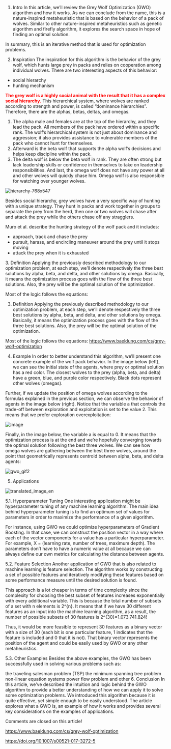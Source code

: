 1. Intro
In this article, we’ll review the Grey Wolf Optimization (GWO) algorithm and how it works. As we can conclude from the name, this is a nature-inspired metaheuristic that is based on the behavior of a pack of wolves. Similar to other nature-inspired metaheuristics such as genetic algorithm and firefly algorithm, it explores the search space in hope of finding an optimal solution.

In summary, this is an iterative method that is used for optimization problems.

2. Inspiration
The inspiration for this algorithm is the behavior of the grey wolf, which hunts large prey in packs and relies on cooperation among individual wolves. There are two interesting aspects of this behavior:
<ul>
	<li>social hierarchy</li>
  <li>hunting mechanism</li>
</ul>

<strong style="color:red;">The grey wolf is a highly social animal with the result that it has a complex social hierarchy.</strong> This hierarchical system, where wolves are ranked according to strength and power, is called “dominance hierarchies”. Therefore, there are the alphas, betas, deltas, and omegas.
<ol>
  <li>
     The alpha male and females are at the top of the hierarchy, and they lead the pack. All members of the pack have ordered within a specific rank. The wolf’s hierarchical system is        not just about dominance and aggression; it also provides assistance to vulnerable members of the pack who cannot hunt for themselves.
  </li>
<li>
  Afterward is the beta wolf that supports the alpha wolf’s decisions and helps keep discipline within the pack.
</li>
  <li>
    The delta wolf is below the beta wolf in rank. They are often strong but lack leadership skills or confidence in themselves to take on leadership responsibilities.
    And last, the omega wolf does not have any power at all and other wolves will quickly chase him. Omega wolf is also responsible for watching over younger wolves.
  </li>
</ol>

![hierarchy-768x547](https://github.com/sinamoghtaderfar/GWO-/assets/72755430/40f86e15-eb9f-4480-b03d-dc19f01b8ffa)

Besides social hierarchy, grey wolves have a very specific way of hunting with a unique strategy. They hunt in packs and work together in groups to separate the prey from the herd, then one or two wolves will chase after and attack the prey while the others chase off any stragglers.

Muro et al. describe the hunting strategy of the wolf pack and it includes:
<ul>
  <li>
approach, track and chase the prey
  </li>
<li>
pursuit, harass, and encircling maneuver around the prey until it stops moving
</li>
  <li>
    attack the prey when it is exhausted
  </li>
</ul>
3. Definition
Applying the previously described methodology to our optimization problem, at each step, we’ll denote respectively the three best solutions by alpha, beta, and delta, and other solutions by omega. Basically, it means the optimization process goes with the flow of the three best solutions. Also, the prey will be the optimal solution of the optimization.

Most of the logic follows the equations:

3. Definition
Applying the previously described methodology to our optimization problem, at each step, we’ll denote respectively the three best solutions by alpha, beta, and delta, and other solutions by omega. Basically, it means the optimization process goes with the flow of the three best solutions. Also, the prey will be the optimal solution of the optimization.

Most of the logic follows the equations:
https://www.baeldung.com/cs/grey-wolf-optimization

4. Example
In order to better understand this algorithm, we’ll present one concrete example of the wolf pack behavior. In the image below (left), we can see the initial state of the agents, where prey or optimal solution has a red color. The closest wolves to the prey (alpha, beta, and delta) have a green, blue, and purple color respectively. Black dots represent other wolves (omegas).

Further, if we update the position of omega wolves according to the formulas explained in the previous section, we can observe the behavior of agents in the image below (right). Notice that the variable a that controls the trade-off between exploration and exploitation is set to the value 2. This means that we prefer exploration overexploitation:

![image](https://github.com/sinamoghtaderfar/GWO-/assets/72755430/e6b3e7fa-11a2-4170-8dc7-389f019c7893)

Finally, in the image below, the variable a is equal to 0. It means that the optimization process is at the end and we’re hopefully converging towards the optimal solution following the best three wolves. We can see how omega wolves are gathering between the best three wolves, around the point that geometrically represents centroid between alpha, beta, and delta agents:

![gwo_gif2](https://github.com/sinamoghtaderfar/GWO-/assets/72755430/0cb9cecd-787d-4f70-b180-655df87305ae)

5. Applications

![translated_image_en](https://github.com/sinamoghtaderfar/GWO-/assets/72755430/3e4c5cd8-5912-40f1-b321-ef5fd6421b71)

5.1. Hyperparameter Tuning
One interesting application might be hyperparameter tuning of any machine learning algorithm. The main idea behind hyperparameter tuning is to find an optimum set of values for parameters in order to maximize the performance of a given algorithm.

For instance, using GWO we could optimize hyperparameters of Gradient Boosting. In that case, we can construct the position vector in a way where each of the vector components for a value has a particular hyperparameter. For example, X = (learning rate, number of trees, maximum depth). The parameters don’t have to have a numeric value at all because we can always define our own metrics for calculating the distance between agents.

5.2. Feature Selection
Another application of GWO that is also related to machine learning is feature selection. The algorithm works by constructing a set of possible features and iteratively modifying these features based on some performance measure until the desired solution is found.

This approach is a lot cheaper in terms of time complexity since the complexity for choosing the best subset of features increases exponentially with every additional variable. This is because the total number of subsets of a set with n elements is 2^{n}. It means that if we have 30 different features as an input into the machine learning algorithm, as a result, the number of possible subsets of 30 features is 2^{30}=1.073.741.824!

Thus, it would be more feasible to represent 30 features as a binary vector with a size of 30 (each bit is one particular feature, 1 indicates that the feature is included and 0 that it is not). That binary vector represents the position of the agent and could be easily used by GWO or any other metaheuristics.

5.3. Other Examples
Besides the above examples, the GWO has been successfully used in solving various problems such as:

the traveling salesman problem (TSP)
the minimum spanning tree problem
non-linear equation systems
power flow problem and other
6. Conclusion
In this article, we’ve described the intuition and logic behind the GWO algorithm to provide a better understanding of how we can apply it to solve some optimization problems. We introduced this algorithm because it is quite effective, yet simple enough to be easily understood. The article explores what a GWO is, an example of how it works and provides several key considerations on the examples of applications.

Comments are closed on this article!

https://www.baeldung.com/cs/grey-wolf-optimization

https://doi.org/10.1007/s00521-017-3272-5


